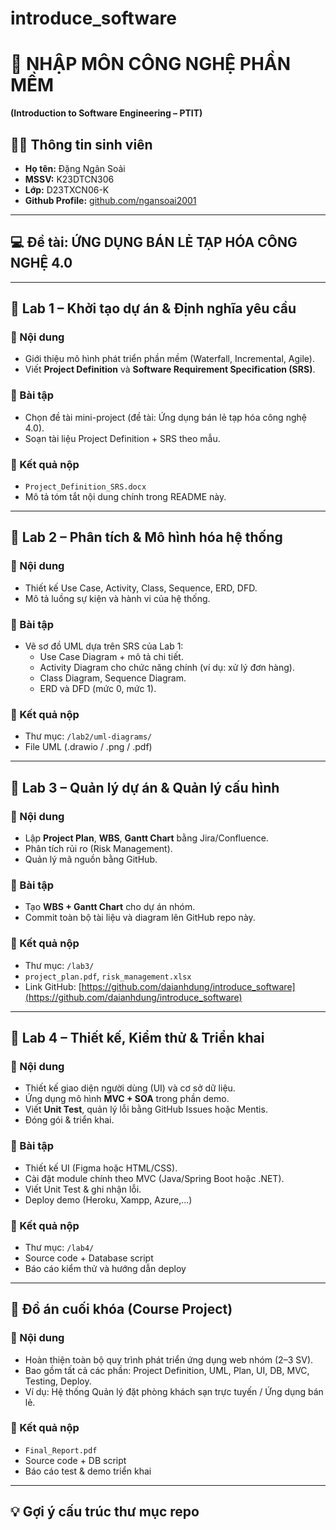 # introduce_software
# 🧠 NHẬP MÔN CÔNG NGHỆ PHẦN MỀM  
**(Introduction to Software Engineering – PTIT)**  

## 👨‍🎓 Thông tin sinh viên
- **Họ tên:** Đặng Ngân Soải  
- **MSSV:** K23DTCN306
- **Lớp:** D23TXCN06-K  
- **Github Profile:** [github.com/ngansoai2001](https://github.com/ngansoai2001)  

---

## :computer: Đề tài: ỨNG DỤNG BÁN LẺ TẠP HÓA CÔNG NGHỆ 4.0  

---

## :book: Lab 1 – Khởi tạo dự án & Định nghĩa yêu cầu
### 🔹 Nội dung
- Giới thiệu mô hình phát triển phần mềm (Waterfall, Incremental, Agile).  
- Viết **Project Definition** và **Software Requirement Specification (SRS)**.

### 🧩 Bài tập
- Chọn đề tài mini-project (đề tài: Ứng dụng bán lẻ tạp hóa công nghệ 4.0).  
- Soạn tài liệu Project Definition + SRS theo mẫu.

### 📂 Kết quả nộp
- `Project_Definition_SRS.docx`  
- Mô tả tóm tắt nội dung chính trong README này.  

---

## :book: Lab 2 – Phân tích & Mô hình hóa hệ thống
### 🔹 Nội dung
- Thiết kế Use Case, Activity, Class, Sequence, ERD, DFD.  
- Mô tả luồng sự kiện và hành vi của hệ thống.

### 🧩 Bài tập
- Vẽ sơ đồ UML dựa trên SRS của Lab 1:
  - Use Case Diagram + mô tả chi tiết.  
  - Activity Diagram cho chức năng chính (ví dụ: xử lý đơn hàng).  
  - Class Diagram, Sequence Diagram.  
  - ERD và DFD (mức 0, mức 1).  

### 📂 Kết quả nộp
- Thư mục: `/lab2/uml-diagrams/`  
- File UML (.drawio / .png / .pdf)

---

## :book: Lab 3 – Quản lý dự án & Quản lý cấu hình
### 🔹 Nội dung
- Lập **Project Plan**, **WBS**, **Gantt Chart** bằng Jira/Confluence.  
- Phân tích rủi ro (Risk Management).  
- Quản lý mã nguồn bằng GitHub.

### 🧩 Bài tập
- Tạo **WBS + Gantt Chart** cho dự án nhóm.  
- Commit toàn bộ tài liệu và diagram lên GitHub repo này.

### 📂 Kết quả nộp
- Thư mục: `/lab3/`  
- `project_plan.pdf`, `risk_management.xlsx`  
- Link GitHub: [https://github.com/daianhdung/introduce_software](https://github.com/daianhdung/introduce_software)

---

## :book: Lab 4 – Thiết kế, Kiểm thử & Triển khai
### 🔹 Nội dung
- Thiết kế giao diện người dùng (UI) và cơ sở dữ liệu.  
- Ứng dụng mô hình **MVC + SOA** trong phần demo.  
- Viết **Unit Test**, quản lý lỗi bằng GitHub Issues hoặc Mentis.  
- Đóng gói & triển khai.

### 🧩 Bài tập
- Thiết kế UI (Figma hoặc HTML/CSS).  
- Cài đặt module chính theo MVC (Java/Spring Boot hoặc .NET).  
- Viết Unit Test & ghi nhận lỗi.  
- Deploy demo (Heroku, Xampp, Azure,...)

### 📂 Kết quả nộp
- Thư mục: `/lab4/`  
- Source code + Database script  
- Báo cáo kiểm thử và hướng dẫn deploy  

---

## 🧾 Đồ án cuối khóa (Course Project)
### 🔹 Nội dung
- Hoàn thiện toàn bộ quy trình phát triển ứng dụng web nhóm (2–3 SV).  
- Bao gồm tất cả các phần: Project Definition, UML, Plan, UI, DB, MVC, Testing, Deploy.  
- Ví dụ: Hệ thống Quản lý đặt phòng khách sạn trực tuyến / Ứng dụng bán lẻ.

### 📂 Kết quả nộp
- `Final_Report.pdf`  
- Source code + DB script  
- Báo cáo test & demo triển khai  

---

## 💡 Gợi ý cấu trúc thư mục repo
